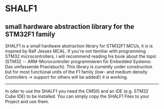 # SHALF1
small hardware abstraction library for the STM32F1 family
------------------------------------------------------------

SHALF1 is a small hardware abstraction library for STM32F1 MCUs, it is is inspired by Ralf Jesses MCAL. If you're not familiar with programming STM32 microcontrollers, i will recommend reading his book about the topic (STM32 -- ARM-Microcontroller programmieren für Embedded Systems: Das umfassende Praxisbuch). 
This library is currently under construction but for most functional units of the F1 family (low- and medium density Controllers -> support for others will be added!) it is working.

----------------------------------------------------------
In oder to use the SHALF1 you need the CMSIS and an IDE (e.g. STM32 Cube IDE) to be installed. You can simply copy the SHALF1 Files to your Project and use them. 
